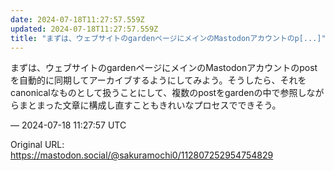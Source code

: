 ```yaml
---
date: 2024-07-18T11:27:57.559Z
updated: 2024-07-18T11:27:57.559Z
title: "まずは、ウェブサイトのgardenページにメインのMastodonアカウントのp[...]"
---
```


<p>まずは、ウェブサイトのgardenページにメインのMastodonアカウントのpostを自動的に同期してアーカイブするようにしてみよう。そうしたら、それをcanonicalなものとして扱うことにして、複数のpostをgardenの中で参照しながらまとまった文章に構成し直すこともきれいなプロセスでできそう。</p>

&mdash; 2024-07-18 11:27:57 UTC

Original URL: https://mastodon.social/@sakuramochi0/112807252954754829
